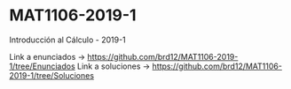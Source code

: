 # MAT1106-2019-1
Introducción al Cálculo - 2019-1

Link a enunciados -> https://github.com/brd12/MAT1106-2019-1/tree/Enunciados
Link a soluciones -> https://github.com/brd12/MAT1106-2019-1/tree/Soluciones
